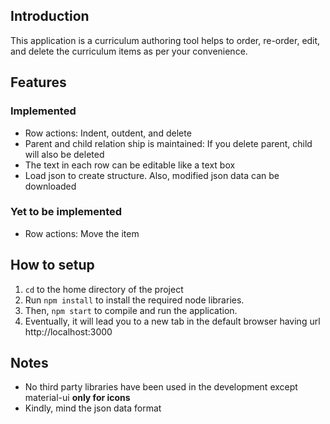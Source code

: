 ## Introduction
This application is a curriculum authoring tool helps to order, re-order, edit, and delete the curriculum items as per your convenience.

## Features
### Implemented
* Row actions: Indent, outdent, and delete
* Parent and child relation ship is maintained: If you delete parent, child will also be deleted
* The text in each row can be editable like a text box
* Load json to create structure. Also, modified json data can be downloaded

### Yet to be implemented
* Row actions: Move the item

## How to setup
1. `cd` to the home directory of the project
2. Run `npm install` to install the required node libraries.
3. Then, `npm start` to compile and run the application.
4. Eventually, it will lead you to a new tab in the default browser having url http://localhost:3000


## Notes
* No third party libraries have been used in the development except material-ui **only for icons**
* Kindly, mind the json data format